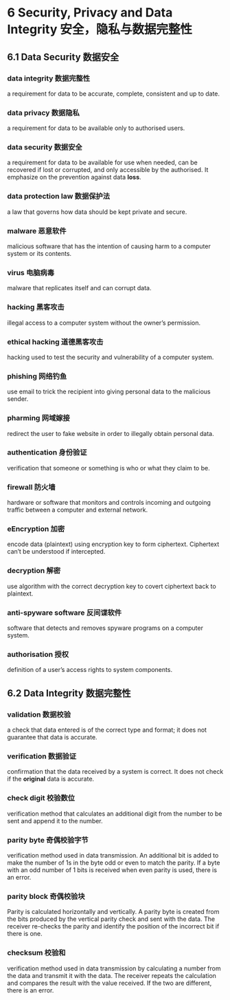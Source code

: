 # 6 Security, Privacy and Data Integrity 安全，隐私与数据完整性

## 6.1 Data Security 数据安全

### data integrity 数据完整性

a requirement for data to be accurate, complete, consistent and up to date.

### data privacy 数据隐私

a requirement for data to be available only to authorised users.

### data security 数据安全

a requirement for data to be available for use when needed, can be recovered if
lost or corrupted, and only accessible by the authorised.  It emphasize on the
prevention against data **loss**.

### data protection law 数据保护法

a law that governs how data should be kept private and secure.

### malware 恶意软件

malicious software that has the intention of causing harm to a computer system
or its contents.

### virus 电脑病毒

malware that replicates itself and can corrupt data.

### hacking 黑客攻击

illegal access to a computer system without the owner’s permission.

### ethical hacking 道德黑客攻击

hacking used to test the security and vulnerability of a computer system.

### phishing 网络钓鱼

use email to trick the recipient into giving personal data to the malicious
sender.

### pharming 网域嫁接

redirect the user to fake website in order to illegally obtain personal data.

### authentication 身份验证

verification that someone or something is who or what they claim to be.

### firewall 防火墙

hardware or software that monitors and controls incoming and outgoing traffic
between a computer and external network.

### eEncryption 加密

encode data (plaintext) using encryption key to form ciphertext.  Ciphertext
can’t be understood if intercepted.

### decryption 解密

use algorithm with the correct decryption key to covert ciphertext back to
plaintext.

### anti-spyware software 反间谍软件

software that detects and removes spyware programs on a computer system.

### authorisation 授权

definition of a user’s access rights to system components.

## 6.2 Data Integrity 数据完整性

### validation 数据校验

a check that data entered is of the correct type and format; it does not
guarantee that data is accurate.

### verification 数据验证

confirmation that the data received by a system is correct. It does not check
if the **original** data is accurate.

### check digit 校验数位

verification method that calculates an additional digit from the number to
be sent and append it to the number.

### parity byte 奇偶校验字节

verification method used in data transmission. An additional bit is added to
make the number of 1s in the byte odd or even to match the parity. If a byte
with an odd number of 1 bits is received when even parity is used, there is
an error.

### parity block 奇偶校验块

Parity is calculated horizontally and vertically. A parity byte is created
from the bits produced by the vertical parity check and sent with the data.
The receiver re-checks the parity and identify the position of the incorrect
bit if there is one.

### checksum 校验和

verification method used in data transmission by calculating a number from the
data and transmit it with the data. The receiver repeats the calculation and
compares the result with the value received. If the two are different, there is
an error.
